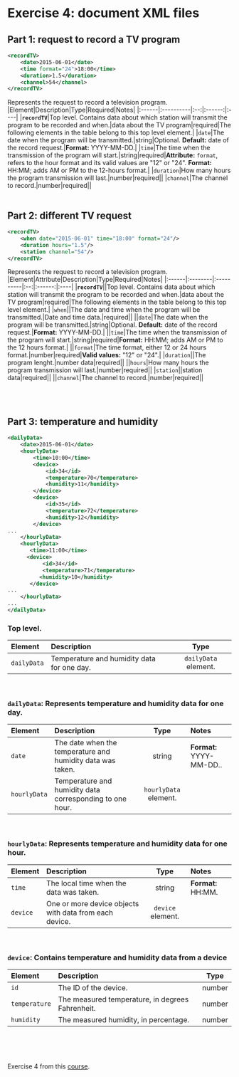 # Exercise 4: document XML files
## Part 1: request to record a TV program
```xml
<recordTV>
    <date>2015-06-01</date>
    <time format="24">18:00</time>
    <duration>1.5</duration>
    <channel>54</channel>
</recordTV>
```
Represents the request to record a television program.  
|Element|Description|Type|Required|Notes|
|:------|:----------|:--:|:------:|:----|
|**`recordTV`**|Top level. Contains data about which station will transmit the program to be recorded and when.|data about the TV program|required|The following elements in the table belong to this top level element.|
|`date`|The date when the program will be transmitted.|string|Optional. **Default:** date of the record request.|**Format:** YYYY-MM-DD.|
|`time`|The time when the transmission of the program will start.|string|required|**Attribute:** `format`, refers to the hour format and its valid values are "12" or "24". **Format:** HH:MM; adds AM or PM to the 12-hours format.|
|`duration`|How many hours the program transmission will last.|number|required||
|`channel`|The channel to record.|number|required||
<br><br>

## Part 2: different TV request
```xml
<recordTV>
    <when date="2015-06-01" time="18:00" format="24"/>
    <duration hours="1.5"/>
    <station channel="54"/>
</recordTV>
```
Represents the request to record a television program.  
|Element|Attribute|Description|Type|Required|Notes|
|:------|:--------|:----------|:--:|:------:|:----|
|**`recordTV`**||Top level. Contains data about which station will transmit the program to be recorded and when.|data about the TV program|required|The following elements in the table belong to this top level element.|
|`when`||The date and time when the program will be transmitted.|Date and time data.|required||
||`date`|The date when the program will be transmitted.|string|Optional. **Default:** date of the record request.|**Format:** YYYY-MM-DD.|
||`time`|The time when the transmission of the program will start.|string|required|**Format:** HH:MM; adds AM or PM to the 12 hours format.|
||`format`|The time format, either 12 or 24 hours format.|number|required|**Valid values:** "12" or "24".|
|`duration`||The program lenght.|number data|required||
||`hours`|How many hours the program transmission will last.|number|required||
|`station`||station data|required||
||`channel`|The channel to record.|number|required||  

<br><br>

## Part 3: temperature and humidity
```xml
<dailyData>
    <date>2015-06-01</date>
    <hourlyData>
        <time>10:00</time>
        <device>
            <id>34</id>
            <temperature>70</temperature>
            <humidity>11</humidity>
        </device>
        <device>
            <id>35</id>
            <temperature>72</temperature>
            <humidity>12</humidity>
        </device>
...
    </hourlyData>
    <hourlyData>
       <time>11:00</time>
      <device>
           <id>34</id>
           <temperature>71</temperature>
          <humidity>10</humidity>
       </device>
...
    </hourlyData>
...
</dailyData>
```  
### Top level.
|Element|Description|Type|
|:------|:----------|:--:|
|`dailyData`|Temperature and humidity data for one day.|`dailyData` element.|  

<br>

### `dailyData`: Represents temperature and humidity data for one day.
|Element|Description|Type|Notes|
|:------|:----------|:--:|:----|
|`date`|The date when the temperature and humidity data was taken.|string|**Format:** YYYY-MM-DD..|
|`hourlyData`|Temperature and humidity data corresponding to one hour.|`hourlyData` element.||  

<br>

### `hourlyData`: Represents temperature and humidity data for one hour.
|Element|Description|Type|Notes|
|:------|:----------|:--:|:----|
|`time`|The local time when the data was taken.|string|**Format:** HH:MM.|
|`device`|One or more device objects with data from each device.|`device` element.||  

<br>

### `device`: Contains temperature and humidity data from a device
|Element|Description|Type|
|:------|:----------|:--:|
|`id`|The ID of the device.|number|
|`temperature`|The measured temperature, in degrees Fahrenheit.|number|
|`humidity`|The measured humidity, in percentage.|number|  

<br><br><br>

Exercise 4 from this [course].

[course]: https://www.udemy.com/course/api-documentation-1-json-and-xml/